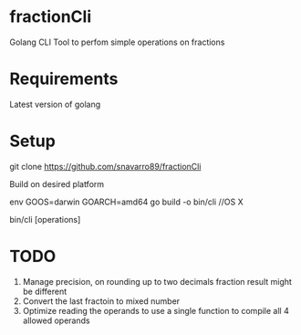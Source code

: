 # fractionCli
Golang CLI Tool to perfom simple operations on fractions

# Requirements

Latest version of golang

# Setup

git clone https://github.com/snavarro89/fractionCli

Build on desired platform

env GOOS=darwin GOARCH=amd64 go build -o bin/cli   //OS X

bin/cli [operations]

# TODO

1) Manage precision, on rounding up to two decimals fraction result might be different
2) Convert the last fractoin to mixed number
3) Optimize reading the operands to use a single function to compile all 4 allowed operands
